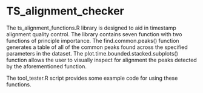 # TS_alignment_checker

The ts_alignment_functions.R library is designed to aid in timestamp alignment quality control. The library contains seven function with two functions of principle importance. The find.common.peaks() function generates a table of all of the common peaks found across the specified parameters in the dataset. The plot.time.bounded.stacked.subplots() function allows the user to visually inspect for alignment the peaks detected by the aforementioned function.

The tool_tester.R script provides some example code for using these functions.
